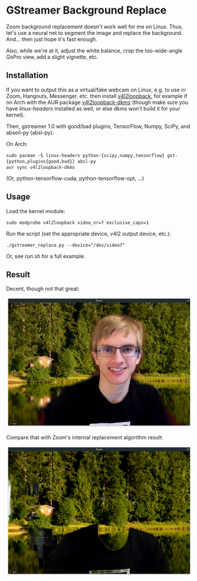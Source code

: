 GStreamer Background Replace
============================

Zoom background replacement doesn't work well for me on Linux. Thus, let's use a
neural net to segment the image and replace the background. And... then just
hope it's fast enough.

Also, while we're at it, adjust the white balance, crop the too-wide-angle
GoPro view, add a slight vignette, etc.

## Installation
If you want to output this as a virtual/fake webcam on Linux, e.g. to use in
Zoom, Hangouts, Messenger, etc. then install
[v4l2loopback](https://github.com/umlaeute/v4l2loopback), for example if on Arch
with the AUR package [v4l2loopback-dkms](https://aur.archlinux.org/packages/v4l2loopback-dkms/) (though make sure you have *linux-headers* installed as well, or else dkms won't build it for your kernel).

Then, gstreamer 1.0 with good/bad plugins, TensorFlow, Numpy, SciPy, and abseil-py (absl-py).

On Arch:

    sudo pacman -S linux-headers python-{scipy,numpy,tensorflow} gst-{python,plugins{good,bad}} absl-py
    aur sync v4l2loopback-dkms

(Or, python-tensorflow-cuda, python-tensorflow-opt, ...)

## Usage

Load the kernel module:

    sudo modprobe v4l2loopback video_nr=7 exclusive_caps=1

Run the script (set the appropriate device, v4l2 output device, etc.):

    ./gstreamer_replace.py --device="/dev/video7"

Or, see *run.sh* for a full example.

## Result

Decent, though not that great:

![Result](https://raw.githubusercontent.com/floft/gstreamer-background-replace/master/files/zoom_gstreamer_replace.png)

Compare that with Zoom's internal replacement algorithm result:

![Zoom Background](https://raw.githubusercontent.com/floft/gstreamer-background-replace/master/files/zoom_internal_replace.png)
